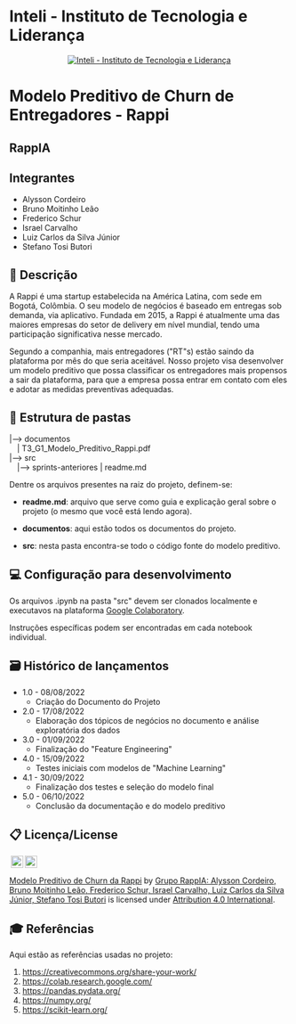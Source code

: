 # Inteli - Instituto de Tecnologia e Liderança

<p align="center">
<a href= "https://www.inteli.edu.br/"><img src="https://www.inteli.edu.br/wp-content/uploads/2021/08/20172028/marca_1-2.png" alt="Inteli - Instituto de Tecnologia e Liderança" border="0"></a>
</p>

# Modelo Preditivo de Churn de Entregadores - Rappi

## RappIA

## Integrantes
- Alysson Cordeiro
- Bruno Moitinho Leão
- Frederico Schur
- Israel Carvalho
- Luiz Carlos da Silva Júnior
- Stefano Tosi Butori

## 📝 Descrição

A Rappi é uma startup estabelecida na América Latina, com sede em Bogotá, Colômbia. O seu modelo de negócios é baseado em entregas sob demanda, via aplicativo. Fundada em 2015, a Rappi é atualmente uma das maiores empresas do setor de delivery em nível mundial, tendo uma participação significativa nesse mercado.

Segundo a companhia, mais entregadores ("RT"s) estão saindo da plataforma por mês do que seria aceitável. Nosso projeto visa desenvolver um modelo preditivo que possa classificar os entregadores mais propensos a sair da plataforma, para que a empresa possa entrar em contato com eles e adotar as medidas preventivas adequadas.

## 📁 Estrutura de pastas

|--> documentos<br>
  &emsp;| T3_G1_Modelo_Preditivo_Rappi.pdf<br>
|--> src<br>
  &emsp;|--> sprints-anteriores
| readme.md<br>

Dentre os arquivos presentes na raiz do projeto, definem-se:

- <b>readme.md</b>: arquivo que serve como guia e explicação geral sobre o projeto (o mesmo que você está lendo agora).

- <b>documentos</b>: aqui estão todos os documentos do projeto.

- <b>src</b>: nesta pasta encontra-se todo o código fonte do modelo preditivo.

## 💻 Configuração para desenvolvimento

Os arquivos .ipynb na pasta "src" devem ser clonados localmente e executavos na plataforma [Google Colaboratory](https://colab.research.google.com/).

Instruções específicas podem ser encontradas em cada notebook individual.

## 🗃 Histórico de lançamentos

* 1.0 - 08/08/2022
    * Criação do Documento do Projeto
* 2.0 - 17/08/2022
    * Elaboração dos tópicos de negócios no documento e análise exploratória dos dados
* 3.0 - 01/09/2022
    * Finalização do "Feature Engineering"
* 4.0 - 15/09/2022
    * Testes iniciais com modelos de "Machine Learning"
* 4.1 - 30/09/2022
    * Finalização dos testes e seleção do modelo final
* 5.0 - 06/10/2022
    * Conclusão da documentação e do modelo preditivo


## 📋 Licença/License

<img style="height:22px!important;margin-left:3px;vertical-align:text-bottom;" src="https://mirrors.creativecommons.org/presskit/icons/cc.svg?ref=chooser-v1"><img style="height:22px!important;margin-left:3px;vertical-align:text-bottom;" src="https://mirrors.creativecommons.org/presskit/icons/by.svg?ref=chooser-v1"><p xmlns:cc="http://creativecommons.org/ns#" xmlns:dct="http://purl.org/dc/terms/"><a property="dct:title" rel="cc:attributionURL" href="">Modelo Preditivo de Churn da Rappi</a> by <a rel="cc:attributionURL dct:creator" property="cc:attributionName" href="">Grupo RappIA: Alysson Cordeiro, Bruno Moitinho Leão, Frederico Schur, Israel Carvalho, Luiz Carlos da Silva Júnior, Stefano Tosi Butori</a> is licensed under <a href="http://creativecommons.org/licenses/by/4.0/?ref=chooser-v1" target="_blank" rel="license noopener noreferrer" style="display:inline-block;">Attribution 4.0 International</a>.</p>

## 🎓 Referências

Aqui estão as referências usadas no projeto:

1. <https://creativecommons.org/share-your-work/>
2. <https://colab.research.google.com/>
3. <https://pandas.pydata.org/>
4. <https://numpy.org/>
5. <https://scikit-learn.org/>
